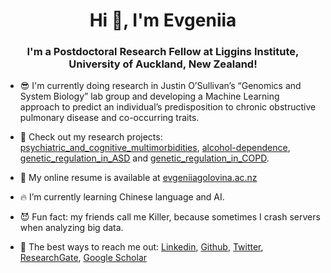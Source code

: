 <h1 align="center">Hi 👋, I'm Evgeniia</h1>
<h3 align="center">I'm a Postdoctoral Research Fellow at Liggins Institute, University of Auckland, New Zealand!</h3>

- 😎 I'm currently doing research in Justin O’Sullivan’s “Genomics and System Biology” lab group and developing a Machine Learning approach to predict an individual’s predisposition to chronic obstructive pulmonary disease and co-occurring traits.

- 🙏 Check out my research projects: [psychiatric_and_cognitive_multimorbidities](https://github.com/Genome3d/psychiatric_and_cognitive_multimorbidities), [alcohol-dependence](https://github.com/Genome3d/alcohol-dependence), [genetic_regulation_in_ASD](https://github.com/Genome3d/genetic_regulation_in_ASD) and [genetic_regulation_in_COPD](https://github.com/Genome3d/genetic_regulation_in_COPD).

- 🌹 My online resume is available at [evgeniiagolovina.ac.nz](https://www.evgeniiagolovina.ac.nz/)

- 🔥 I’m currently learning Chinese language and AI.

- 😈 Fun fact: my friends call me Killer, because sometimes I crash servers when analyzing big data.

- 🧡 The best ways to reach me out: [Linkedin](https://www.linkedin.com/in/evgeniiagolovina/), [Github](https://github.com/Eugeniia), [Twitter](https://twitter.com/FoffaJn), [ResearchGate](https://www.researchgate.net/profile/Evgeniia_Golovina2), [Google Scholar](https://scholar.google.ru/citations?user=cR7t9_8AAAAJ&hl=en&authuser=1)


<!--
**sproogen/sproogen** is a ✨ _special_ ✨ repository because its `README.md` (this file) appears on your GitHub profile.

<p>&nbsp;<img align="center" src="https://github-readme-stats.vercel.app/api?username=sproogen&show_icons=true&locale=en" alt="sproogen" /></p>

Here are some ideas to get you started:

- 🔭 I’m currently working on ...
- 🌱 I’m currently learning ...
- 👯 I’m looking to collaborate on ...
- 🤔 I’m looking for help with ...
- 💬 Ask me about ...
- 📫 How to reach me: ...
- 😄 Pronouns: ...
- ⚡ Fun fact: ...
-->
